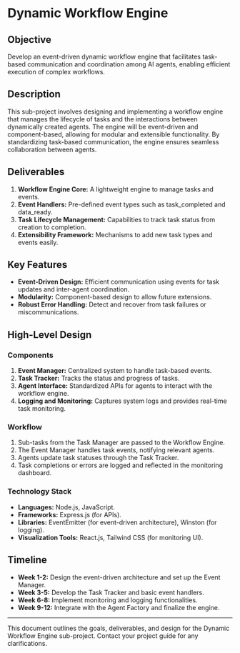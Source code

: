 # Dynamic Workflow Engine

## Objective
Develop an event-driven dynamic workflow engine that facilitates task-based communication and coordination among AI agents, enabling efficient execution of complex workflows.

## Description
This sub-project involves designing and implementing a workflow engine that manages the lifecycle of tasks and the interactions between dynamically created agents. The engine will be event-driven and component-based, allowing for modular and extensible functionality. By standardizing task-based communication, the engine ensures seamless collaboration between agents.

## Deliverables
1. **Workflow Engine Core:** A lightweight engine to manage tasks and events.
2. **Event Handlers:** Pre-defined event types such as task_completed and data_ready.
3. **Task Lifecycle Management:** Capabilities to track task status from creation to completion.
4. **Extensibility Framework:** Mechanisms to add new task types and events easily.

## Key Features
- **Event-Driven Design:** Efficient communication using events for task updates and inter-agent coordination.
- **Modularity:** Component-based design to allow future extensions.
- **Robust Error Handling:** Detect and recover from task failures or miscommunications.

## High-Level Design
### Components
1. **Event Manager:** Centralized system to handle task-based events.
2. **Task Tracker:** Tracks the status and progress of tasks.
3. **Agent Interface:** Standardized APIs for agents to interact with the workflow engine.
4. **Logging and Monitoring:** Captures system logs and provides real-time task monitoring.

### Workflow
1. Sub-tasks from the Task Manager are passed to the Workflow Engine.
2. The Event Manager handles task events, notifying relevant agents.
3. Agents update task statuses through the Task Tracker.
4. Task completions or errors are logged and reflected in the monitoring dashboard.

### Technology Stack
- **Languages:** Node.js, JavaScript.
- **Frameworks:** Express.js (for APIs).
- **Libraries:** EventEmitter (for event-driven architecture), Winston (for logging).
- **Visualization Tools:** React.js, Tailwind CSS (for monitoring UI).

## Timeline
- **Week 1-2:** Design the event-driven architecture and set up the Event Manager.
- **Week 3-5:** Develop the Task Tracker and basic event handlers.
- **Week 6-8:** Implement monitoring and logging functionalities.
- **Week 9-12:** Integrate with the Agent Factory and finalize the engine.

---

This document outlines the goals, deliverables, and design for the Dynamic Workflow Engine sub-project. Contact your project guide for any clarifications.

